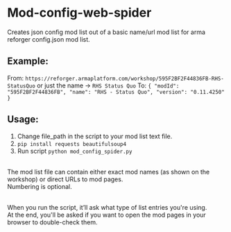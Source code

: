 # Mod-config-web-spider
Creates json config mod list out of a basic name/url mod list for arma reforger config.json mod list.

## Example:
From:
`https://reforger.armaplatform.com/workshop/595F2BF2F44836FB-RHS-StatusQuo`
or just the name -> `RHS Status Quo`
To:
`{
    "modId": "595F2BF2F44836FB",
    "name": "RHS - Status Quo",
    "version": "0.11.4250"
}`

## Usage:
1. Change file_path in the script to your mod list text file.
2. `pip install requests beautifulsoup4`
3. Run script `python mod_config_spider.py`

<br>
The mod list file can contain either exact mod names (as shown on the workshop) or direct URLs to mod pages.<br>
Numbering is optional.<br><br>

When you run the script, it’ll ask what type of list entries you're using.<br>
At the end, you'll be asked if you want to open the mod pages in your browser to double-check them.
